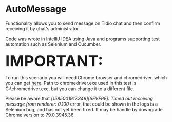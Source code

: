 # AutoMessage
Functionality allows you to send message on Tidio chat and then confirm receiving it by chat's administrator. 

Code was wrote in IntelliJ IDEA using Java and programs supporting test automation such as Selenium and Cucumber.

<font size=18><b>IMPORTANT:</b></font>

To run this scenario you will need Chrome browser and chromedriver, which you can get <a href="https://chromedriver.storage.googleapis.com/index.html?path=80.0.3987.106/">here</a>. Path to chromedriver.exe used in this test is C:\\chromedriver.exe, but you can change it to a different file.

Please be aware that <i>[1585001917.349][SEVERE]: Timed out receiving message from renderer: 0.100</i> error, that could be shown in the logs is a Selenium bug, and has not yet been fixed. It may be handle by downgrade Chrome version to 79.0.3945.36.
